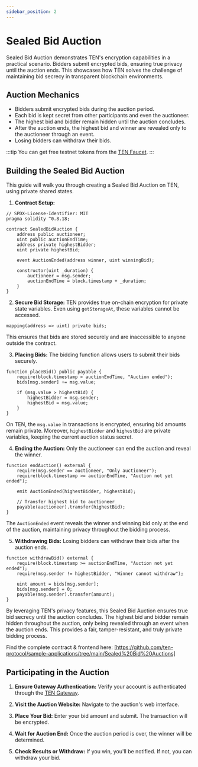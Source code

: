 ```yaml
---
sidebar_position: 2
---
```

# Sealed Bid Auction

Sealed Bid Auction demonstrates TEN's encryption capabilities in a practical scenario. Bidders submit encrypted bids, ensuring true privacy until the auction ends. This showcases how TEN solves the challenge of maintaining bid secrecy in transparent blockchain environments.

## **Auction Mechanics**

- Bidders submit encrypted bids during the auction period.
- Each bid is kept secret from other participants and even the auctioneer.
- The highest bid and bidder remain hidden until the auction concludes.
- After the auction ends, the highest bid and winner are revealed only to the auctioneer through an event.
- Losing bidders can withdraw their bids.

:::tip
You can get free testnet tokens from the [TEN Faucet](/docs/getting-started/for-users/get-tokens).
:::

## **Building the Sealed Bid Auction**

This guide will walk you through creating a Sealed Bid Auction on TEN, using private shared states.

1. **Contract Setup:**

```solidity
// SPDX-License-Identifier: MIT
pragma solidity ^0.8.18;

contract SealedBidAuction {
    address public auctioneer;
    uint public auctionEndTime;
    address private highestBidder;
    uint private highestBid;

    event AuctionEnded(address winner, uint winningBid);

    constructor(uint _duration) {
        auctioneer = msg.sender;
        auctionEndTime = block.timestamp + _duration;
    }
}
```

2. **Secure Bid Storage:** TEN provides true on-chain encryption for private state variables. Even using `getStorageAt`, these variables cannot be accessed.

```solidity
mapping(address => uint) private bids;
```

This ensures that bids are stored securely and are inaccessible to anyone outside the contract.

3. **Placing Bids:** The bidding function allows users to submit their bids securely.

```solidity
function placeBid() public payable {
    require(block.timestamp < auctionEndTime, "Auction ended");
    bids[msg.sender] += msg.value;
    
    if (msg.value > highestBid) {
        highestBidder = msg.sender;
        highestBid = msg.value;
    }
}
```

On TEN, the `msg.value` in transactions is encrypted, ensuring bid amounts remain private. Moreover, `highestBidder` and `highestBid` are private variables, keeping the current auction status secret.

4. **Ending the Auction:** Only the auctioneer can end the auction and reveal the winner.

```solidity
function endAuction() external {
    require(msg.sender == auctioneer, "Only auctioneer");
    require(block.timestamp >= auctionEndTime, "Auction not yet ended");
    
    emit AuctionEnded(highestBidder, highestBid);
    
    // Transfer highest bid to auctioneer
    payable(auctioneer).transfer(highestBid);
}
```

The `AuctionEnded` event reveals the winner and winning bid only at the end of the auction, maintaining privacy throughout the bidding process.

5. **Withdrawing Bids:** Losing bidders can withdraw their bids after the auction ends.

```solidity
function withdrawBid() external {
    require(block.timestamp >= auctionEndTime, "Auction not yet ended");
    require(msg.sender != highestBidder, "Winner cannot withdraw");
    
    uint amount = bids[msg.sender];
    bids[msg.sender] = 0;
    payable(msg.sender).transfer(amount);
}
```

By leveraging TEN's privacy features, this Sealed Bid Auction ensures true bid secrecy until the auction concludes. The highest bid and bidder remain hidden throughout the auction, only being revealed through an event when the auction ends. This provides a fair, tamper-resistant, and truly private bidding process.

Find the complete contract & frontend here: [https://github.com/ten-protocol/sample-applications/tree/main/Sealed%20Bid%20Auctions]

## **Participating in the Auction**

1. **Ensure Gateway Authentication:** Verify your account is authenticated through the [TEN Gateway](https://testnet.ten.xyz/).

2. **Visit the Auction Website:** Navigate to the auction's web interface.

3. **Place Your Bid:** Enter your bid amount and submit. The transaction will be encrypted.

4. **Wait for Auction End:** Once the auction period is over, the winner will be determined.

5. **Check Results or Withdraw:** If you win, you'll be notified. If not, you can withdraw your bid.
